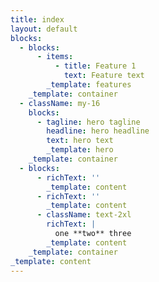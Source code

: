 ```yaml
---
title: index
layout: default
blocks:
  - blocks:
      - items:
          - title: Feature 1
            text: Feature text
        _template: features
    _template: container
  - className: my-16
    blocks:
      - tagline: hero tagline
        headline: hero headline
        text: hero text
        _template: hero
    _template: container
  - blocks:
      - richText: ''
        _template: content
      - richText: ''
        _template: content
      - className: text-2xl
        richText: |
          one **two** three
        _template: content
    _template: container
_template: content
---
```



